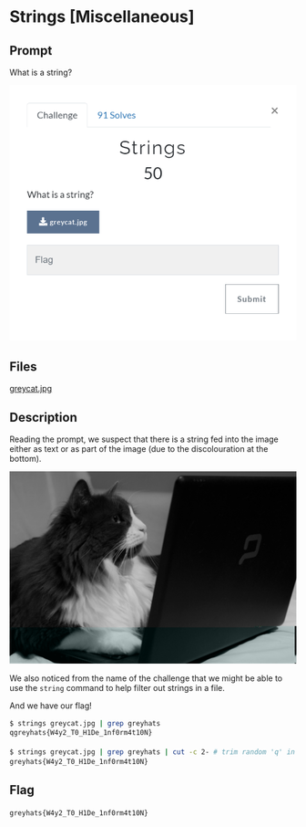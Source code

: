 # Strings [Miscellaneous]

## Prompt
What is a string?

![Image of prompt](./screenshots/strings-prompt.png)

## Files
[greycat.jpg](./files/greycat.jpg)

## Description
Reading the prompt, we suspect that there is a string fed into the image either as text or as part of the image (due to the discolouration at the bottom).

![Cat image](./files/greycat.jpg)

We also noticed from the name of the challenge that we might be able to use the `string` command to help filter out strings in a file.

And we have our flag!

``` bash
$ strings greycat.jpg | grep greyhats
qgreyhats{W4y2_T0_H1De_1nf0rm4t10N}

$ strings greycat.jpg | grep greyhats | cut -c 2- # trim random 'q' in strings
greyhats{W4y2_T0_H1De_1nf0rm4t10N}
```

## Flag
`greyhats{W4y2_T0_H1De_1nf0rm4t10N}`